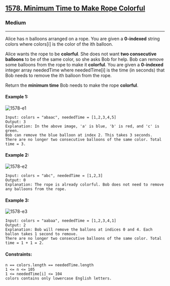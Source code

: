 [1578. Minimum Time to Make Rope Colorful](https://leetcode.com/problems/minimum-time-to-make-rope-colorful/?envType=daily-question&envId=2023-12-27)
---------------------------------------------------------------------------------------------------------------------------------------------

### Medium
---------------------------------------------------------------------------------------------------------------------------------------------

Alice has n balloons arranged on a rope. You are given a **0-indexed** string colors where colors[i] is the color of the ith balloon.

Alice wants the rope to be **colorful**. She does not want **two consecutive balloons** to be of the same color, so she asks Bob for help. Bob can remove some balloons from the rope to make it **colorful**. You are given a **0-indexed** integer array neededTime where neededTime[i] is the time (in seconds) that Bob needs to remove the ith balloon from the rope.

Return the **minimum time** Bob needs to make the rope **colorful**.

#### Example 1:
![1578-e1](https://github.com/chandrikabijore/LeetCode-solutions/assets/93921178/3f3a64a1-90d2-4942-8eee-75899dd10a80)
```
Input: colors = "abaac", neededTime = [1,2,3,4,5]
Output: 3
Explanation: In the above image, 'a' is blue, 'b' is red, and 'c' is green.
Bob can remove the blue balloon at index 2. This takes 3 seconds.
There are no longer two consecutive balloons of the same color. Total time = 3.
```
#### Example 2:
![1578-e2](https://github.com/chandrikabijore/LeetCode-solutions/assets/93921178/fcd4f348-0c49-4a28-85fc-3f1f6f62e665)
```
Input: colors = "abc", neededTime = [1,2,3]
Output: 0
Explanation: The rope is already colorful. Bob does not need to remove any balloons from the rope.
```
#### Example 3:
![1578-e3](https://github.com/chandrikabijore/LeetCode-solutions/assets/93921178/be15bb19-9254-42dd-b529-85ca7c6d6383)
```
Input: colors = "aabaa", neededTime = [1,2,3,4,1]
Output: 2
Explanation: Bob will remove the ballons at indices 0 and 4. Each ballon takes 1 second to remove.
There are no longer two consecutive balloons of the same color. Total time = 1 + 1 = 2.
``` 
#### Constraints:
```
n == colors.length == neededTime.length
1 <= n <= 105
1 <= neededTime[i] <= 104
colors contains only lowercase English letters.
```
